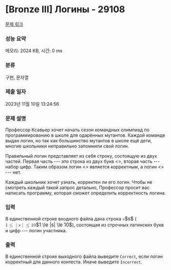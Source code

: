 # [Bronze III] Логины - 29108 

[문제 링크](https://www.acmicpc.net/problem/29108) 

### 성능 요약

메모리: 2024 KB, 시간: 0 ms

### 분류

구현, 문자열

### 제출 일자

2023년 11월 10일 13:24:56

### 문제 설명

<p>Профессор Ксавьер хочет начать сезон командных олимпиад по программированию в школе для одарённых мутантов. Каждой команде выдан логин, но так как большинство мутантов в школе ещё дети, многие школьники неправильно запомнили свой логин.</p>

<p>Правильный логин представляет из себя строку, состоящую из двух частей. Первая часть --- это строка из двух букв <<io>>, вторая часть --- набор цифр. Таким образом логин <<io182865>> является корректным, а логин <<ind3038>> --- нет.</p>

<p>Каждый школьник хочет узнать, корректен ли его логин. Чтобы не смотреть каждый такой запрос детально, Профессор просит вас написать программу, которая сможет определить корректность логина. </p>

### 입력 

 <p>В единственной строке входного файла дана строка <mjx-container class="MathJax" jax="CHTML" style="font-size: 109%; position: relative;"><mjx-math class="MJX-TEX" aria-hidden="true"><mjx-mi class="mjx-i"><mjx-c class="mjx-c1D460 TEX-I"></mjx-c></mjx-mi></mjx-math><mjx-assistive-mml unselectable="on" display="inline"><math xmlns="http://www.w3.org/1998/Math/MathML"><mi>s</mi></math></mjx-assistive-mml><span aria-hidden="true" class="no-mathjax mjx-copytext">$s$</span></mjx-container> (<mjx-container class="MathJax" jax="CHTML" style="font-size: 109%; position: relative;"><mjx-math class="MJX-TEX" aria-hidden="true"><mjx-mn class="mjx-n"><mjx-c class="mjx-c31"></mjx-c></mjx-mn><mjx-mo class="mjx-n" space="4"><mjx-c class="mjx-c2264"></mjx-c></mjx-mo><mjx-texatom space="4" texclass="ORD"><mjx-mo class="mjx-n"><mjx-c class="mjx-c7C"></mjx-c></mjx-mo></mjx-texatom><mjx-mi class="mjx-i"><mjx-c class="mjx-c1D460 TEX-I"></mjx-c></mjx-mi><mjx-texatom texclass="ORD"><mjx-mo class="mjx-n"><mjx-c class="mjx-c7C"></mjx-c></mjx-mo></mjx-texatom><mjx-mo class="mjx-n" space="4"><mjx-c class="mjx-c2264"></mjx-c></mjx-mo><mjx-mn class="mjx-n" space="4"><mjx-c class="mjx-c31"></mjx-c><mjx-c class="mjx-c30"></mjx-c></mjx-mn></mjx-math><mjx-assistive-mml unselectable="on" display="inline"><math xmlns="http://www.w3.org/1998/Math/MathML"><mn>1</mn><mo>≤</mo><mrow data-mjx-texclass="ORD"><mo stretchy="false">|</mo></mrow><mi>s</mi><mrow data-mjx-texclass="ORD"><mo stretchy="false">|</mo></mrow><mo>≤</mo><mn>10</mn></math></mjx-assistive-mml><span aria-hidden="true" class="no-mathjax mjx-copytext">$1 \le |s| \le 10$</span></mjx-container>), cостоящая из строчных латинских букв и цифр --- логин участника.</p>

### 출력 

 <p>В единственной строке выходного файла выведите <code>Correct</code>, если логин корректный для данного контеста. Иначе выведите <code>Incorrect</code>.</p>

